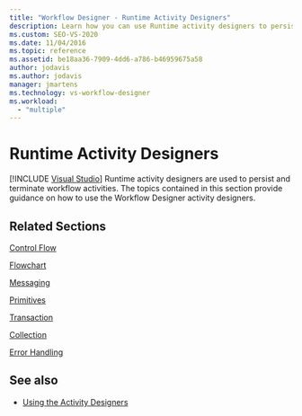 ```yaml
---
title: "Workflow Designer - Runtime Activity Designers"
description: Learn how you can use Runtime activity designers to persist and terminate workflow activities in the Workflow Designer.
ms.custom: SEO-VS-2020
ms.date: 11/04/2016
ms.topic: reference
ms.assetid: be18aa36-7909-4dd6-a786-b46959675a58
author: jodavis
ms.author: jodavis
manager: jmartens
ms.technology: vs-workflow-designer
ms.workload:
  - "multiple"
---
```

# Runtime Activity Designers

 [!INCLUDE [Visual Studio](~/includes/applies-to-version/vs-windows-only.md)]
Runtime activity designers are used to persist and terminate workflow activities. The topics contained in this section provide guidance on how to use the Workflow Designer activity designers.

## Related Sections
 [Control Flow](../workflow-designer/control-flow-activity-designers.md)

 [Flowchart](../workflow-designer/flowchart-activity-designers.md)

 [Messaging](../workflow-designer/messaging-activity-designers.md)

 [Primitives](../workflow-designer/primitives-activity-designers.md)

 [Transaction](../workflow-designer/transaction-activity-designers.md)

 [Collection](../workflow-designer/collection-activity-designers.md)

 [Error Handling](../workflow-designer/error-handling-activity-designers.md)

## See also

- [Using the Activity Designers](control-flow-activity-designers.md)